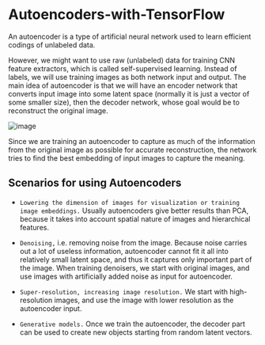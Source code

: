 # Autoencoders-with-TensorFlow

An autoencoder is a type of artificial neural network used to learn efficient codings of unlabeled data.

However, we might want to use raw (unlabeled) data for training CNN feature extractors, which is called self-supervised learning. Instead of labels, we will use training images as both network input and output. The main idea of autoencoder is that we will have an encoder network that converts input image into some latent space (normally it is just a vector of some smaller size), then the decoder network, whose goal would be to reconstruct the original image.

![image](https://user-images.githubusercontent.com/64821137/184560831-35c5cb15-27a5-481e-b449-a6ca6ec46ebd.png)

Since we are training an autoencoder to capture as much of the information from the original image as possible for accurate reconstruction, the network tries to find the best embedding of input images to capture the meaning.

## Scenarios for using Autoencoders

* `Lowering the dimension of images for visualization or training image embeddings.` Usually autoencoders give better results than PCA, because it takes into account spatial nature of images and hierarchical features.

* `Denoising,` i.e. removing noise from the image. Because noise carries out a lot of useless information, autoencoder cannot fit it all into relatively small latent space, and thus it captures only important part of the image. When training denoisers, we start with original images, and use images with artificially added noise as input for autoencoder.

* `Super-resolution, increasing image resolution.` We start with high-resolution images, and use the image with lower resolution as the autoencoder input.

* `Generative models.` Once we train the autoencoder, the decoder part can be used to create new objects starting from random latent vectors.
